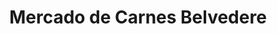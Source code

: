 ---
title: "Mercado de Carnes Belvedere"
url: /montevideo/mercado-de-carnes-belvedere/
shop: carnicero
---